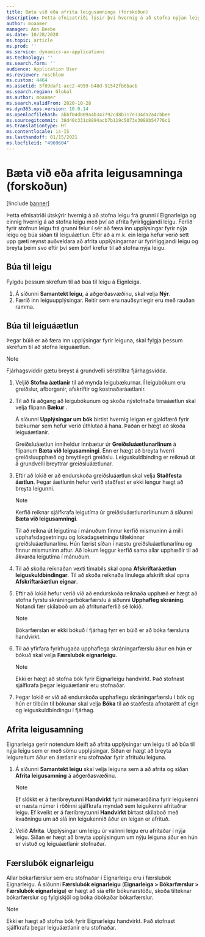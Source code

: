 ```yaml
---
title: Bæta við eða afrita leigusamninga (forskoðun)
description: Þetta efnisatriði lýsir því hvernig á að stofna nýjan leigu með því að færa inn upplýsingar um hana í Eignarleiga eða afrita upplýsingar úr fyrirliggjandi leigu.
author: moaamer
manager: Ann Beebe
ms.date: 10/28/2020
ms.topic: article
ms.prod: ''
ms.service: dynamics-ax-applications
ms.technology: ''
ms.search.form: ''
audience: Application User
ms.reviewer: roschlom
ms.custom: 4464
ms.assetid: 5f89daf1-acc2-4959-b48d-91542fb6bacb
ms.search.region: Global
ms.author: moaamer
ms.search.validFrom: 2020-10-28
ms.dyn365.ops.version: 10.0.14
ms.openlocfilehash: abbf04d009a4b347792cd8b317e334da2a4cbbee
ms.sourcegitcommit: 38d40c331c8894acb7b119c5073e3088b54776c1
ms.translationtype: HT
ms.contentlocale: is-IS
ms.lasthandoff: 01/15/2021
ms.locfileid: "4969604"
---
```

# <a name="add-or-copy-leases-preview"></a>Bæta við eða afrita leigusamninga (forskoðun)

[!include [banner](../includes/banner.md)]

Þetta efnisatriði útskýrir hvernig á að stofna leigu frá grunni í Eignarleiga og einnig hvernig á að stofna leigu með því að afrita fyrirliggjandi leigu. Ferlið fyrir stofnun leigu frá grunni felur í sér að færa inn upplýsingar fyrir nýja leigu og búa síðan til leiguáætlun. Eftir að a.m.k. ein leiga hefur verið sett upp gæti reynst auðveldara að afrita upplýsingarnar úr fyrirliggjandi leigu og breyta þeim svo eftir því sem þörf krefur til að stofna nýja leigu.

## <a name="create-a-lease"></a>Búa til leigu

Fylgdu þessum skrefum til að búa til leigu á Eignleiga.

1. Á síðunni **Samantekt leigu**, á aðgerðasvæðinu, skal velja **Nýr**.
2. Færið inn leiguupplýsingar. Reitir sem eru nauðsynlegir eru með rauðan ramma.

## <a name="create-a-lease-schedule"></a>Búa til leiguáætlun

Þegar búið er að færa inn upplýsingar fyrir leiguna, skal fylgja þessum skrefum til að stofna leiguáætlun.

> [!NOTE]
> Fjárhagsvíddir gætu breyst á grundvelli sérstilltra fjárhagsvídda.

1. Veljið **Stofna áætlanir** til að mynda leigubækurnar. Í leigubókum eru greiðslur, afborganir, afskriftir og kostnaðaráætlanir.
2. Til að fá aðgang að leigubókunum og skoða nýstofnaða tímaáætlun skal velja flipann **Bækur** .

    Á síðunni **Upplýsingar um bók** birtist hvernig leigan er gjaldfærð fyrir bækurnar sem hefur verið úthlutað á hana. Þaðan er hægt að skoða leiguáætlanir.

    Greiðsluáætlun inniheldur innbætur úr **Greiðsluáætlunarlínum** á flipanum **Bæta við leigusamningi**. Enn er hægt að breyta hverri greiðsluupphæð og breytilegri greiðslu. Leiguskuldbinding er reiknuð út á grundvelli breyttrar greiðsluáætlunar.

4. Eftir að lokið er að endurskoða greiðsluáætlun skal velja **Staðfesta áætlun**. Þegar áætlunin hefur verið staðfest er ekki lengur hægt að breyta leigunni.

    > [!NOTE]
    > Kerfið reiknar sjálfkrafa leigutíma úr greiðsluáætlunarlínunum á síðunni **Bæta við leigusamningi**.
    >
    > Til að reikna út leigutíma í mánuðum finnur kerfið mismuninn á milli upphafsdagsetningu og lokadagsetningu tiltekinnar greiðsluáætlunarlínu. Hún færist síðan í næstu greiðsluáætlunarlínu og finnur mismuninn aftur. Að lokum leggur kerfið sama allar upphæðir til að ákvarða leigutíma í mánuðum.

5. Til að skoða reiknaðan vexti tímabils skal opna **Afskriftaráætlun leiguskuldbindingar**. Til að skoða reiknaða línulega afskrift skal opna **Afskriftaráætlun eignar**.
6. Eftir að lokið hefur verið við að endurskoða reiknaða upphæð er hægt að stofna fyrstu skráningarbókarfærslu á síðunni **Upphafleg skráning**. Notandi fær skilaboð um að afritunarferlið sé lokið.

    > [!NOTE]
    > Bókarfærslan er ekki bókuð í fjárhag fyrr en búið er að bóka færsluna handvirkt.

7. Til að yfirfara fyrirhugaða upphaflega skráningarfærslu áður en hún er bókuð skal velja **Færslubók eignarleigu**.

    > [!NOTE]
    > Ekki er hægt að stofna bók fyrir Eignarleigu handvirkt. Það stofnast sjálfkrafa þegar leiguáætlanir eru stofnaðar.

8. Þegar lokið er við að endurskoða upphaflegu skráningarfærslu í bók og hún er tilbúin til bókunar skal velja **Bóka** til að staðfesta afnotarétt af eign og leiguskuldbindingu í fjárhag.

## <a name="copy-a-lease"></a>Afrita leigusamning

Eignarleiga gerir notendum kleift að afrita upplýsingar um leigu til að búa til nýja leigu sem er með sömu upplýsingar. Síðan er hægt að breyta leigureitum áður en áætlanir eru stofnaðar fyrir afrituðu leiguna.

1. Á síðunni **Samantekt leigu** skal velja leiguna sem á að afrita og síðan **Afrita leigusamning** á aðgerðasvæðinu.

    > [!NOTE]
    > Ef slökkt er á færibreytunni **Handvirkt** fyrir númeraröðina fyrir leigukenni er næsta númer í röðinni sjálfkrafa myndað sem leigukenni afritaðrar leigu. Ef kveikt er á færibreytunni **Handvirkt** birtast skilaboð með kvaðningu um að slá inn leigukennið áður en leigan er afrituð.

2. Velið **Afrita**. Upplýsingar um leigu úr valinni leigu eru afritaðar í nýja leigu. Síðan er hægt að breyta upplýsingum um nýju leiguna áður en hún er vistuð og leiguáætlanir stofnaðar.

## <a name="asset-leasing-journal"></a>Færslubók eignarleigu

Allar bókarfærslur sem eru stofnaðar í Eignarleigu eru í færslubók Eignarleigu. Á síðunni **Færslubók eignarleigu** (**Eignarleiga \> Bókarfærslur \> Færslubók eignarleigu**) er hægt að sía eftir bókunarstöðu, skoða tilteknar bókarfærslur og fylgiskjöl og bóka óbókaðar bókarfærslur.

> [!NOTE]
> Ekki er hægt að stofna bók fyrir Eignarleigu handvirkt. Það stofnast sjálfkrafa þegar leiguáætlanir eru stofnaðar.
